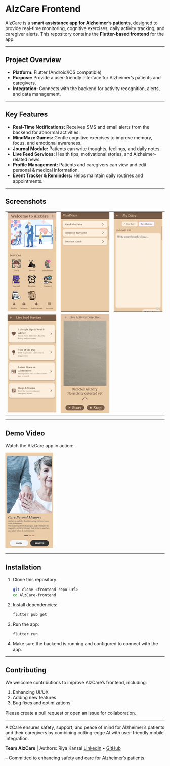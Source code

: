 # AlzCare Frontend

AlzCare is a **smart assistance app for Alzheimer’s patients**, designed to provide real-time monitoring, cognitive exercises, daily activity tracking, and caregiver alerts. This repository contains the **Flutter-based frontend** for the app.

---

## **Project Overview**

- **Platform:** Flutter (Android/iOS compatible)  
- **Purpose:** Provide a user-friendly interface for Alzheimer’s patients and caregivers.  
- **Integration:** Connects with the backend for activity recognition, alerts, and data management.  

---

## **Key Features**

- **Real-Time Notifications:** Receives SMS and email alerts from the backend for abnormal activities.  
- **MindMaze Games:** Gentle cognitive exercises to improve memory, focus, and emotional awareness.  
- **Journal Module:** Patients can write thoughts, feelings, and daily notes.  
- **Live Feed Services:** Health tips, motivational stories, and Alzheimer-related news.  
- **Profile Management:** Patients and caregivers can view and edit personal & medical information.  
- **Event Tracker & Reminders:** Helps maintain daily routines and appointments.

---

## Screenshots

<table>
  <tr>
    <td><img src="./al6.jpg" alt="Home Screen" width="250"/></td>
    <td><img src="./al8.jpg" alt="MindMaze Game" width="250"/></td>
    <td><img src="./al12.jpg" alt="Journal Page" width="250"/></td>
  </tr>
  <tr>
    <td><img src="./al14.jpg" alt="Live Feed Services page" width="250"/></td>
    <td><img src="./al7.jpg" alt="Track" width="250"/></td>
  </tr>
</table>

---

## **Demo Video**

Watch the AlzCare app in action:  

[![Watch Demo](./al1.png)](./demo%20video%20(AlzCare).mp4)

---

## **Installation**

1. Clone this repository:
   ```bash
   git clone <frontend-repo-url>
   cd AlzCare-frontend

2. Install dependencies:
   ```bash
   flutter pub get

3. Run the app:
   ```bash
   flutter run

4. Make sure the backend is running and configured to connect with the app.

---

## Contributing
We welcome contributions to improve AlzCare’s frontend, including:
1. Enhancing UI/UX
2. Adding new features
3. Bug fixes and optimizations

Please create a pull request or open an issue for collaboration.

---

AlzCare ensures safety, support, and peace of mind for Alzheimer’s patients and their caregivers by combining cutting-edge AI with user-friendly mobile integration.

**Team AlzCare** | Authors: Riya Kansal [LinkedIn](https://www.linkedin.com/in/riya-kansal-963042268/) • [GitHub](https://github.com/riyakansal04)

– Committed to enhancing safety and care for Alzheimer’s patients.
